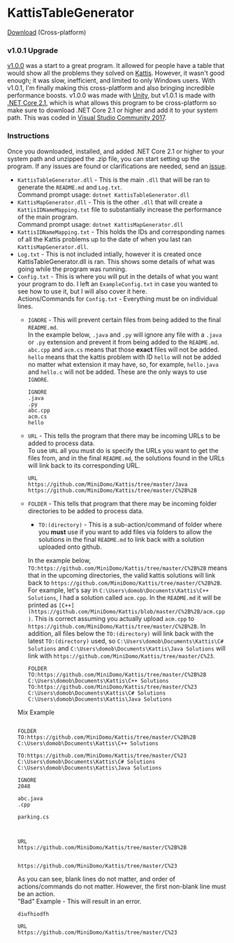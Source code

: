 # KattisTableGenerator
[Download](https://github.com/MiniDomo/Kattis/releases/tag/Kattis-Table-Generator-v1.0.1) (Cross-platform)
### v1.0.1 Upgrade
[v1.0.0](https://github.com/MiniDomo/Kattis/tree/v1.0.0/KattisTableGenerator) was a start to a great program. It allowed for people have a table that would show all the problems they solved on [Kattis](https://open.kattis.com/). However, it wasn't good enough; it was slow, inefficient, and limited to only Windows users. With v1.0.1, I'm finally making this cross-platform and also bringing incredible performance boosts. v1.0.0 was made with [Unity](https://unity3d.com/), but v1.0.1 is made with [.NET Core 2.1](https://dotnet.microsoft.com/download), which is what allows this program to be cross-platform so make sure to download .NET Core 2.1 or higher and add it to your system path. This was coded in [Visual Studio Community 2017](https://visualstudio.microsoft.com/).

### Instructions
Once you downloaded, installed, and added .NET Core 2.1 or higher to your system path and unzipped the .zip file, you can start setting up the program. If any issues are found or clarifications are needed, send an [issue](https://github.com/MiniDomo/Kattis/issues).  
- `KattisTableGenerator.dll` - This is the main `.dll` that will be ran to generate the `README.md` and `Log.txt`.  
Command prompt usage: `dotnet KattisTableGenerator.dll` 
- `KattisMapGenerator.dll` - This is the other `.dll` that will create a `KattisIDNameMapping.txt` file to substantially increase the performance of the main program.  
Command prompt usage: `dotnet KattisMapGenerator.dll`  
- `KattisIDNameMapping.txt` - This holds the IDs and corresponding names of all the Kattis problems up to the date of when you last ran `KattisMapGenerator.dll`.  
- `Log.txt` - This is not included intially, however it is created once KattisTableGenerator.dll is ran. This shows some details of what was going while the program was running.  
- `Config.txt` - This is where you will put in the details of what you want your program to do. I left an `ExampleConfig.txt` in case you wanted to see how to use it, but I will also cover it here.  
Actions/Commands for `Config.txt` - Everything must be on individual lines.
    - `IGNORE` - This will prevent certain files from being added to the final `README.md`.  
In the example below, `.java` and `.py` will ignore any file with a `.java` or `.py` extension and prevent it from being added to the `README.md`. `abc.cpp` and `acm.cs` means that those **exact** files will not be added. `hello` means that the kattis problem with ID `hello` will not be added no matter what extension it may have, so, for example, `hello.java` and `hello.c` will not be added. These are the only ways to use `IGNORE`.
        ```
        IGNORE
        .java
        .py
        abc.cpp
        acm.cs
        hello
        ```
    - `URL` - This tells the program that there may be incoming URLs to be added to process data.  
To use `URL` all you must do is specify the URLs you want to get the files from, and in the final `README.md`, the solutions found in the URLs will link back to its corresponding URL.
        ```
        URL
        https://github.com/MiniDomo/Kattis/tree/master/Java
        https://github.com/MiniDomo/Kattis/tree/master/C%2B%2B
        ```
    - `FOLDER` - This tells that program that there may be incoming folder directories to be added to process data.  
        - `TO:(directory)` - This is a sub-action/command of folder where you **must** use if you want to add files via folders to allow the solutions in the final `README.md` to link back with a solution uploaded onto github.  

        In the example below, `TO:https://github.com/MiniDomo/Kattis/tree/master/C%2B%2B` means that in the upcoming directories, the valid kattis solutions will link back to `https://github.com/MiniDomo/Kattis/tree/master/C%2B%2B`. For example, let's say in `C:\Users\domob\Documents\Kattis\C++ Solutions`, I had a solution called `acm.cpp`. In the `README.md` it will be printed as `[C++](https://github.com/MiniDomo/Kattis/blob/master/C%2B%2B/acm.cpp)`. This is correct assuming you actually upload `acm.cpp` to `https://github.com/MiniDomo/Kattis/tree/master/C%2B%2B`. In addition, all files below the `TO:(directory)` will link back with the latest `TO:(directory)` used, so `C:\Users\domob\Documents\Kattis\C# Solutions` and
        `C:\Users\domob\Documents\Kattis\Java Solutions` will link with `https://github.com/MiniDomo/Kattis/tree/master/C%23`.
        ```
        FOLDER
        TO:https://github.com/MiniDomo/Kattis/tree/master/C%2B%2B
        C:\Users\domob\Documents\Kattis\C++ Solutions
        TO:https://github.com/MiniDomo/Kattis/tree/master/C%23
        C:\Users\domob\Documents\Kattis\C# Solutions
        C:\Users\domob\Documents\Kattis\Java Solutions
        ```
    Mix Example  
    ```
    
    FOLDER
    TO:https://github.com/MiniDomo/Kattis/tree/master/C%2B%2B
    C:\Users\domob\Documents\Kattis\C++ Solutions

    TO:https://github.com/MiniDomo/Kattis/tree/master/C%23
    C:\Users\domob\Documents\Kattis\C# Solutions
    C:\Users\domob\Documents\Kattis\Java Solutions

    IGNORE
    2048

    abc.java
    .cpp

    parking.cs



    URL
    https://github.com/MiniDomo/Kattis/tree/master/C%2B%2B


    https://github.com/MiniDomo/Kattis/tree/master/C%23
    ```
    As you can see, blank lines do not matter, and order of actions/commands do not matter. However, the first non-blank line must be an action.  
    "Bad" Example - This will result in an error.
    ```
    diufhiodfh

    URL
    https://github.com/MiniDomo/Kattis/tree/master/C%23
    ```